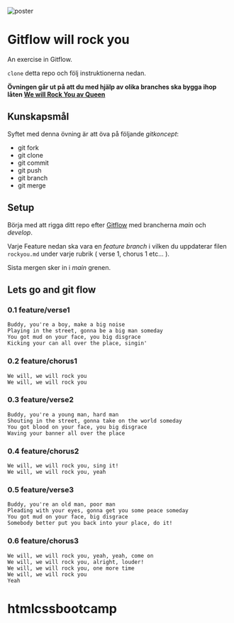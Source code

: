 ![poster](./poster.png)

# Gitflow will rock you
An exercise in Gitflow.

```clone``` detta repo och följ instruktionerna nedan.

**Övningen går ut på att du med hjälp av olika branches ska bygga ihop låten [We will Rock You av Queen](https://www.youtube.com/watch?v=-tJYN-eG1zk)**

## Kunskapsmål
Syftet med denna övning är att öva på följande *gitkoncept*:
- git fork
- git clone
- git commit
- git push
- git branch
- git merge

## Setup
Börja med att rigga ditt repo efter [Gitflow](https://www.atlassian.com/git/tutorials/comparing-workflows/gitflow-workflow) med brancherna *main* och *develop*.

Varje Feature nedan ska vara en *feature branch* i vilken du uppdaterar filen ```rockyou.md``` under varje rubrik ( verse 1, chorus 1 etc... ). 

Sista mergen sker in i *main* grenen.

## Lets go and git flow

### 0.1 feature/verse1
```text
Buddy, you're a boy, make a big noise
Playing in the street, gonna be a big man someday
You got mud on your face, you big disgrace
Kicking your can all over the place, singin'
```

### 0.2 feature/chorus1
```text
We will, we will rock you
We will, we will rock you
```

### 0.3 feature/verse2
```text
Buddy, you're a young man, hard man
Shouting in the street, gonna take on the world someday
You got blood on your face, you big disgrace
Waving your banner all over the place
```

### 0.4 feature/chorus2
```text
We will, we will rock you, sing it!
We will, we will rock you, yeah
```

### 0.5 feature/verse3
```text
Buddy, you're an old man, poor man
Pleading with your eyes, gonna get you some peace someday
You got mud on your face, big disgrace
Somebody better put you back into your place, do it!
```

### 0.6 feature/chorus3
```text
We will, we will rock you, yeah, yeah, come on
We will, we will rock you, alright, louder!
We will, we will rock you, one more time
We will, we will rock you
Yeah
```




# htmlcssbootcamp

